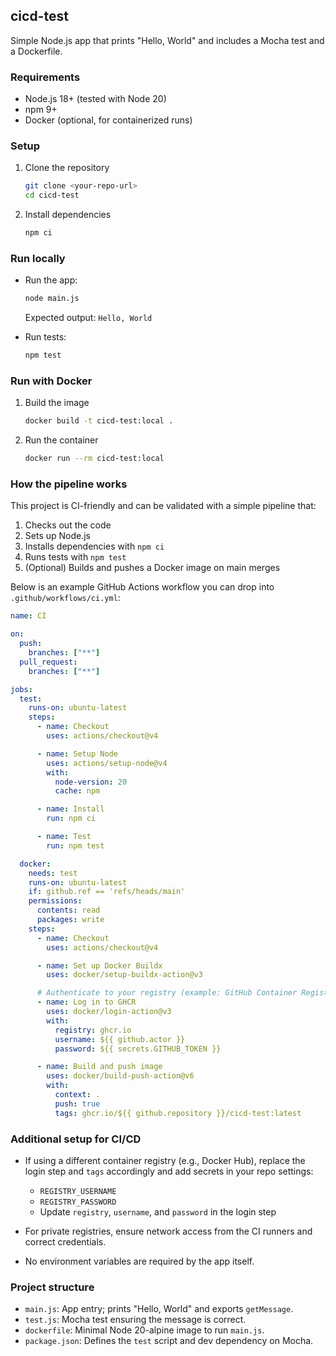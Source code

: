 ## cicd-test

Simple Node.js app that prints "Hello, World" and includes a Mocha test and a Dockerfile.

### Requirements

- Node.js 18+ (tested with Node 20)
- npm 9+
- Docker (optional, for containerized runs)

### Setup

1. Clone the repository
   
   ```bash
   git clone <your-repo-url>
   cd cicd-test
   ```
2. Install dependencies
   
   ```bash
   npm ci
   ```

### Run locally

- Run the app:
  
  ```bash
  node main.js
  ```
  Expected output: `Hello, World`

- Run tests:
  
  ```bash
  npm test
  ```

### Run with Docker

1. Build the image
   
   ```bash
   docker build -t cicd-test:local .
   ```
2. Run the container
   
   ```bash
   docker run --rm cicd-test:local
   ```

### How the pipeline works

This project is CI-friendly and can be validated with a simple pipeline that:

1. Checks out the code
2. Sets up Node.js
3. Installs dependencies with `npm ci`
4. Runs tests with `npm test`
5. (Optional) Builds and pushes a Docker image on main merges

Below is an example GitHub Actions workflow you can drop into `.github/workflows/ci.yml`:

```yaml
name: CI

on:
  push:
    branches: ["**"]
  pull_request:
    branches: ["**"]

jobs:
  test:
    runs-on: ubuntu-latest
    steps:
      - name: Checkout
        uses: actions/checkout@v4

      - name: Setup Node
        uses: actions/setup-node@v4
        with:
          node-version: 20
          cache: npm

      - name: Install
        run: npm ci

      - name: Test
        run: npm test

  docker:
    needs: test
    runs-on: ubuntu-latest
    if: github.ref == 'refs/heads/main'
    permissions:
      contents: read
      packages: write
    steps:
      - name: Checkout
        uses: actions/checkout@v4

      - name: Set up Docker Buildx
        uses: docker/setup-buildx-action@v3

      # Authenticate to your registry (example: GitHub Container Registry)
      - name: Log in to GHCR
        uses: docker/login-action@v3
        with:
          registry: ghcr.io
          username: ${{ github.actor }}
          password: ${{ secrets.GITHUB_TOKEN }}

      - name: Build and push image
        uses: docker/build-push-action@v6
        with:
          context: .
          push: true
          tags: ghcr.io/${{ github.repository }}/cicd-test:latest
```

### Additional setup for CI/CD

- If using a different container registry (e.g., Docker Hub), replace the login step and `tags` accordingly and add secrets in your repo settings:
  - `REGISTRY_USERNAME`
  - `REGISTRY_PASSWORD`
  - Update `registry`, `username`, and `password` in the login step

- For private registries, ensure network access from the CI runners and correct credentials.

- No environment variables are required by the app itself.

### Project structure

- `main.js`: App entry; prints "Hello, World" and exports `getMessage`.
- `test.js`: Mocha test ensuring the message is correct.
- `dockerfile`: Minimal Node 20-alpine image to run `main.js`.
- `package.json`: Defines the `test` script and dev dependency on Mocha.


